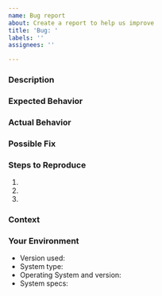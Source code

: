 ```yaml
---
name: Bug report
about: Create a report to help us improve
title: 'Bug: '
labels: ''
assignees: ''

---
```


<!--- Please provide a short description of the bug -->
<!--- Please follow the naming conventions -->

### Description
<!--- Provide a more detailed introduction to the issue itself, and why you consider it to be a bug -->

### Expected Behavior
<!--- Tell us what should happen -->

### Actual Behavior
<!--- Tell us what happens instead -->

### Possible Fix
<!--- Not obligatory, but suggest a fix or reason for the bug -->

### Steps to Reproduce
<!--- Provide a link to a live example, or an unambiguous set of steps to -->
<!--- reproduce this bug. Include code to reproduce, if relevant -->
1.
2.
3.

### Context
<!--- How has this bug affected you? What were you trying to accomplish? -->

### Your Environment
<!--- Include as many relevant details about the environment you experienced the bug in -->
* Version used:
* System type: <!--- eg VPS, Bare metal -->
* Operating System and version:
* System specs:
